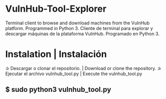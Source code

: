 # VulnHub-Tool-Explorer
Terminal client to browse and download machines from the VulnHub platform. Programmed in Python 3.
Cliente de terminal para explorar y descargar máquinas de la plataforma VulnHub. Programado en Python 3.

# Instalation | Instalación
✰ Descargar o clonar el repositorio. | Download or clone the repository.
✰ Ejecutar el archivo vulnhub_tool.py | Execute the vulnhub_tool.py
## $ sudo python3 vulnhub_tool.py

